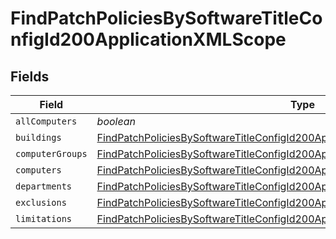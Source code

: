 # FindPatchPoliciesBySoftwareTitleConfigId200ApplicationXMLScope


## Fields

| Field                                                                                                                                                                                     | Type                                                                                                                                                                                      | Required                                                                                                                                                                                  | Description                                                                                                                                                                               |
| ----------------------------------------------------------------------------------------------------------------------------------------------------------------------------------------- | ----------------------------------------------------------------------------------------------------------------------------------------------------------------------------------------- | ----------------------------------------------------------------------------------------------------------------------------------------------------------------------------------------- | ----------------------------------------------------------------------------------------------------------------------------------------------------------------------------------------- |
| `allComputers`                                                                                                                                                                            | *boolean*                                                                                                                                                                                 | :heavy_minus_sign:                                                                                                                                                                        | N/A                                                                                                                                                                                       |
| `buildings`                                                                                                                                                                               | [FindPatchPoliciesBySoftwareTitleConfigId200ApplicationXMLScopeBuildings](../../models/operations/findpatchpoliciesbysoftwaretitleconfigid200applicationxmlscopebuildings.md)[]           | :heavy_minus_sign:                                                                                                                                                                        | N/A                                                                                                                                                                                       |
| `computerGroups`                                                                                                                                                                          | [FindPatchPoliciesBySoftwareTitleConfigId200ApplicationXMLScopeComputerGroups](../../models/operations/findpatchpoliciesbysoftwaretitleconfigid200applicationxmlscopecomputergroups.md)[] | :heavy_minus_sign:                                                                                                                                                                        | N/A                                                                                                                                                                                       |
| `computers`                                                                                                                                                                               | [FindPatchPoliciesBySoftwareTitleConfigId200ApplicationXMLScopeComputers](../../models/operations/findpatchpoliciesbysoftwaretitleconfigid200applicationxmlscopecomputers.md)[]           | :heavy_minus_sign:                                                                                                                                                                        | N/A                                                                                                                                                                                       |
| `departments`                                                                                                                                                                             | [FindPatchPoliciesBySoftwareTitleConfigId200ApplicationXMLScopeDepartments](../../models/operations/findpatchpoliciesbysoftwaretitleconfigid200applicationxmlscopedepartments.md)[]       | :heavy_minus_sign:                                                                                                                                                                        | N/A                                                                                                                                                                                       |
| `exclusions`                                                                                                                                                                              | [FindPatchPoliciesBySoftwareTitleConfigId200ApplicationXMLScopeExclusions](../../models/operations/findpatchpoliciesbysoftwaretitleconfigid200applicationxmlscopeexclusions.md)           | :heavy_minus_sign:                                                                                                                                                                        | N/A                                                                                                                                                                                       |
| `limitations`                                                                                                                                                                             | [FindPatchPoliciesBySoftwareTitleConfigId200ApplicationXMLScopeLimitations](../../models/operations/findpatchpoliciesbysoftwaretitleconfigid200applicationxmlscopelimitations.md)         | :heavy_minus_sign:                                                                                                                                                                        | N/A                                                                                                                                                                                       |